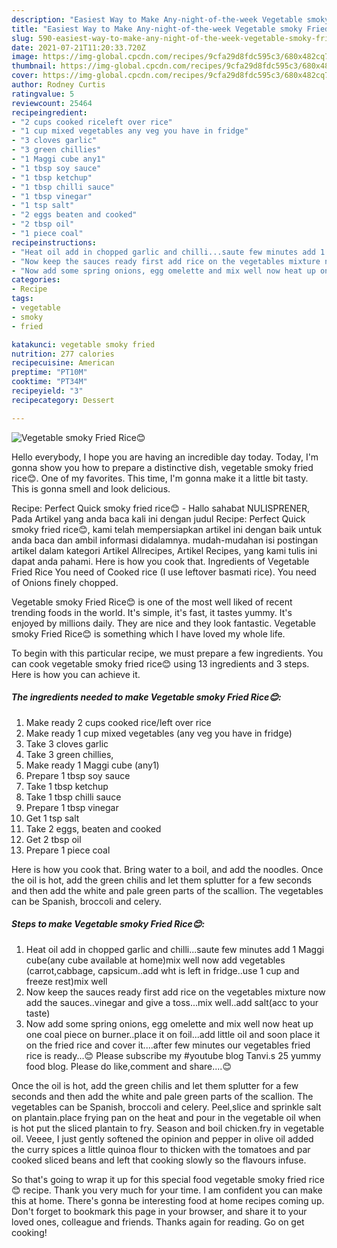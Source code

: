 ```yaml
---
description: "Easiest Way to Make Any-night-of-the-week Vegetable smoky Fried Rice😊"
title: "Easiest Way to Make Any-night-of-the-week Vegetable smoky Fried Rice😊"
slug: 590-easiest-way-to-make-any-night-of-the-week-vegetable-smoky-fried-rice
date: 2021-07-21T11:20:33.720Z
image: https://img-global.cpcdn.com/recipes/9cfa29d8fdc595c3/680x482cq70/vegetable-smoky-fried-rice-recipe-main-photo.jpg
thumbnail: https://img-global.cpcdn.com/recipes/9cfa29d8fdc595c3/680x482cq70/vegetable-smoky-fried-rice-recipe-main-photo.jpg
cover: https://img-global.cpcdn.com/recipes/9cfa29d8fdc595c3/680x482cq70/vegetable-smoky-fried-rice-recipe-main-photo.jpg
author: Rodney Curtis
ratingvalue: 5
reviewcount: 25464
recipeingredient:
- "2 cups cooked riceleft over rice"
- "1 cup mixed vegetables any veg you have in fridge"
- "3 cloves garlic"
- "3 green chillies"
- "1 Maggi cube any1"
- "1 tbsp soy sauce"
- "1 tbsp ketchup"
- "1 tbsp chilli sauce"
- "1 tbsp vinegar"
- "1 tsp salt"
- "2 eggs beaten and cooked"
- "2 tbsp oil"
- "1 piece coal"
recipeinstructions:
- "Heat oil add in chopped garlic and chilli...saute few minutes add 1 Maggi cube(any cube available at home)mix well now add vegetables (carrot,cabbage, capsicum..add wht is left in fridge..use 1 cup and freeze rest)mix well"
- "Now keep the sauces ready first add rice on the vegetables mixture now add the sauces..vinegar and give a toss...mix well..add salt(acc to your taste)"
- "Now add some spring onions, egg omelette and mix well now heat up one coal piece on burner..place it on foil...add little oil and soon place it on the fried rice and cover it....after few minutes our vegetables fried rice is ready...😊 Please subscribe my #youtube blog Tanvi.s 25 yummy food blog. Please do like,comment and share....😊"
categories:
- Recipe
tags:
- vegetable
- smoky
- fried

katakunci: vegetable smoky fried 
nutrition: 277 calories
recipecuisine: American
preptime: "PT10M"
cooktime: "PT34M"
recipeyield: "3"
recipecategory: Dessert

---
```



![Vegetable smoky Fried Rice😊](https://img-global.cpcdn.com/recipes/9cfa29d8fdc595c3/680x482cq70/vegetable-smoky-fried-rice-recipe-main-photo.jpg)

Hello everybody, I hope you are having an incredible day today. Today, I'm gonna show you how to prepare a distinctive dish, vegetable smoky fried rice😊. One of my favorites. This time, I'm gonna make it a little bit tasty. This is gonna smell and look delicious.

Recipe: Perfect Quick smoky fried rice😊 - Hallo sahabat NULISPRENER, Pada Artikel yang anda baca kali ini dengan judul Recipe: Perfect Quick smoky fried rice😊, kami telah mempersiapkan artikel ini dengan baik untuk anda baca dan ambil informasi didalamnya. mudah-mudahan isi postingan artikel dalam kategori Artikel Allrecipes, Artikel Recipes, yang kami tulis ini dapat anda pahami. Here is how you cook that. Ingredients of Vegetable Fried Rice You need of Cooked rice (I use leftover basmati rice). You need of Onions finely chopped.

Vegetable smoky Fried Rice😊 is one of the most well liked of recent trending foods in the world. It's simple, it's fast, it tastes yummy. It's enjoyed by millions daily. They are nice and they look fantastic. Vegetable smoky Fried Rice😊 is something which I have loved my whole life.


To begin with this particular recipe, we must prepare a few ingredients. You can cook vegetable smoky fried rice😊 using 13 ingredients and 3 steps. Here is how you can achieve it.

<!--inarticleads1-->

##### The ingredients needed to make Vegetable smoky Fried Rice😊:

1. Make ready 2 cups cooked rice/left over rice
1. Make ready 1 cup mixed vegetables (any veg you have in fridge)
1. Take 3 cloves garlic
1. Take 3 green chillies,
1. Make ready 1 Maggi cube (any1)
1. Prepare 1 tbsp soy sauce
1. Take 1 tbsp ketchup
1. Take 1 tbsp chilli sauce
1. Prepare 1 tbsp vinegar
1. Get 1 tsp salt
1. Take 2 eggs, beaten and cooked
1. Get 2 tbsp oil
1. Prepare 1 piece coal


Here is how you cook that. Bring water to a boil, and add the noodles. Once the oil is hot, add the green chilis and let them splutter for a few seconds and then add the white and pale green parts of the scallion. The vegetables can be Spanish, broccoli and celery. 

<!--inarticleads2-->

##### Steps to make Vegetable smoky Fried Rice😊:

1. Heat oil add in chopped garlic and chilli...saute few minutes add 1 Maggi cube(any cube available at home)mix well now add vegetables (carrot,cabbage, capsicum..add wht is left in fridge..use 1 cup and freeze rest)mix well
1. Now keep the sauces ready first add rice on the vegetables mixture now add the sauces..vinegar and give a toss...mix well..add salt(acc to your taste)
1. Now add some spring onions, egg omelette and mix well now heat up one coal piece on burner..place it on foil...add little oil and soon place it on the fried rice and cover it....after few minutes our vegetables fried rice is ready...😊 Please subscribe my #youtube blog Tanvi.s 25 yummy food blog. Please do like,comment and share....😊


Once the oil is hot, add the green chilis and let them splutter for a few seconds and then add the white and pale green parts of the scallion. The vegetables can be Spanish, broccoli and celery. Peel,slice and sprinkle salt on plantain.place frying pan on the heat and pour in the vegetable oil when is hot put the sliced plantain to fry. Season and boil chicken.fry in vegetable oil. Veeee, I just gently softened the opinion and pepper in olive oil added the curry spices a little quinoa flour to thicken with the tomatoes and par cooked sliced beans and left that cooking slowly so the flavours infuse. 

So that's going to wrap it up for this special food vegetable smoky fried rice😊 recipe. Thank you very much for your time. I am confident you can make this at home. There's gonna be interesting food at home recipes coming up. Don't forget to bookmark this page in your browser, and share it to your loved ones, colleague and friends. Thanks again for reading. Go on get cooking!
